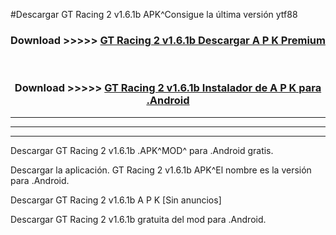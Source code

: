 #Descargar GT Racing 2 v1.6.1b APK^Consigue la última versión ytf88



<div align="center">
<h3>Download >>>>> <a href="https://es-sites.web.app/?es= GT Racing 2 v1.6.1b">GT Racing 2 v1.6.1b Descargar A P K Premium</a></h3><br>

<h3>Download >>>>> <a href="https://es-sites.web.app/?es= GT Racing 2 v1.6.1b">GT Racing 2 v1.6.1b Instalador de A P K para .Android</a></h3>
</div>


----------------------------------------------------------

----------------------------------------------------------

----------------------------------------------------------

Descargar GT Racing 2 v1.6.1b .APK^MOD^ para .Android gratis.

Descargar la aplicación. GT Racing 2 v1.6.1b APK^El nombre es la versión para .Android.

Descargar GT Racing 2 v1.6.1b A P K [Sin anuncios]

Descargar GT Racing 2 v1.6.1b gratuita del mod para .Android.